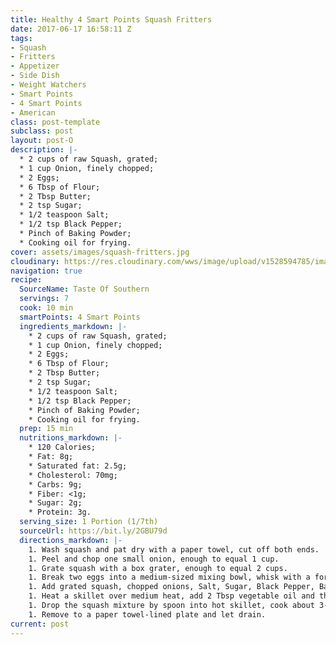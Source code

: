 ```yaml
---
title: Healthy 4 Smart Points Squash Fritters
date: 2017-06-17 16:58:11 Z
tags:
- Squash
- Fritters
- Appetizer
- Side Dish
- Weight Watchers
- Smart Points
- 4 Smart Points
- American
class: post-template
subclass: post
layout: post-O
description: |-
  * 2 cups of raw Squash, grated;
  * 1 cup Onion, finely chopped;
  * 2 Eggs;
  * 6 Tbsp of Flour;
  * 2 Tbsp Butter;
  * 2 tsp Sugar;
  * 1/2 teaspoon Salt;
  * 1/2 tsp Black Pepper;
  * Pinch of Baking Powder;
  * Cooking oil for frying.
cover: assets/images/squash-fritters.jpg
cloudinary: https://res.cloudinary.com/wws/image/upload/v1528594785/images/squash-fritters.jpg
navigation: true
recipe:
  SourceName: Taste Of Southern
  servings: 7
  cook: 10 min
  smartPoints: 4 Smart Points
  ingredients_markdown: |-
    * 2 cups of raw Squash, grated;
    * 1 cup Onion, finely chopped;
    * 2 Eggs;
    * 6 Tbsp of Flour;
    * 2 Tbsp Butter;
    * 2 tsp Sugar;
    * 1/2 teaspoon Salt;
    * 1/2 tsp Black Pepper;
    * Pinch of Baking Powder;
    * Cooking oil for frying.
  prep: 15 min
  nutritions_markdown: |-
    * 120 Calories;
    * Fat: 8g;
    * Saturated fat: 2.5g;
    * Cholesterol: 70mg;
    * Carbs: 9g;
    * Fiber: <1g;
    * Sugar: 2g;
    * Protein: 3g.
  serving_size: 1 Portion (1/7th)
  sourceUrl: https://bit.ly/2GBU79d
  directions_markdown: |-
    1. Wash squash and pat dry with a paper towel, cut off both ends.
    1. Peel and chop one small onion, enough to equal 1 cup.
    1. Grate squash with a box grater, enough to equal 2 cups.
    1. Break two eggs into a medium-sized mixing bowl, whisk with a fork.
    1. Add grated squash, chopped onions, Salt, Sugar, Black Pepper, Baking Powder, and Flour.
    1. Heat a skillet over medium heat, add 2 Tbsp vegetable oil and the butter, let butter melt.
    1. Drop the squash mixture by spoon into hot skillet, cook about 3-5 minutes on both sides until brown.
    1. Remove to a paper towel-lined plate and let drain.
current: post
---
```


